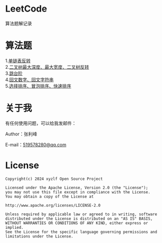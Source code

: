 # LeetCode
算法题解记录

# 算法题
1.[单链表反转](https://github.com/xyzlf/LeetCode/blob/master/src/main/java/com/xyzlf/leet/ListReverse.java)  
2.[二叉树最大深度、最大宽度、二叉树反转](https://github.com/xyzlf/LeetCode/blob/master/src/main/java/com/xyzlf/leet/BinaryTree.java)   
3.[跳台阶](https://github.com/xyzlf/LeetCode/blob/master/src/main/java/com/xyzlf/leet/JumpFloor.java)   
4.[回文数字、回文字符串](https://github.com/xyzlf/LeetCode/blob/master/src/main/java/com/xyzlf/leet/Palindrome.java)   
5.[选择排序、冒泡排序、快速排序](https://github.com/xyzlf/LeetCode/blob/master/src/main/java/com/xyzlf/leet/Sort.java)   


# 关于我
有任何使用问题，可以给我发邮件：  

Author：张利峰   

E-mail：519578280@qq.com

# License
    Copyright(c) 2024 xyzlf Open Source Project
    
    Licensed under the Apache License, Version 2.0 (the "License");
    you may not use this file except in compliance with the License.
    You may obtain a copy of the License at
    
    http://www.apache.org/licenses/LICENSE-2.0
    
    Unless required by applicable law or agreed to in writing, software
    distributed under the License is distributed on an "AS IS" BASIS,
    WITHOUT WARRANTIES OR CONDITIONS OF ANY KIND, either express or implied.
    See the License for the specific language governing permissions and
    limitations under the License.